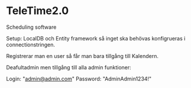 # TeleTime2.0
Scheduling software

Setup:
LocalDB och Entity framework så inget ska behövas konfigrueras i connectionstringen.

Registrerar man en user så får man bara tillgång till Kalendern.

Deafultadmin men tillgång till alla admin funktioner:

Login: "admin@admin.com"
Password: "AdminAdmin1234!"
